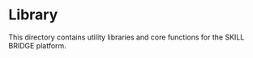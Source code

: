# Library

This directory contains utility libraries and core functions for the SKILL BRIDGE platform.